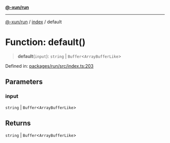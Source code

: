 [**@-xun/run**](../../README.md)

***

[@-xun/run](../../README.md) / [index](../README.md) / default

# Function: default()

> **default**(`input`): `string` \| `Buffer`\<`ArrayBufferLike`\>

Defined in: [packages/run/src/index.ts:203](https://github.com/Xunnamius/exec-utils/blob/e4fc4234f5ee2e08c53563e96d123577dfd5f204/packages/run/src/index.ts#L203)

## Parameters

### input

`string` | `Buffer`\<`ArrayBufferLike`\>

## Returns

`string` \| `Buffer`\<`ArrayBufferLike`\>

